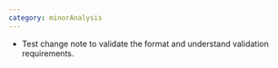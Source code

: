 ```yaml
---
category: minorAnalysis
---
```

* Test change note to validate the format and understand validation requirements.